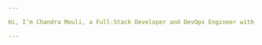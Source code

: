 ```yaml
---

Hi, I’m Chandra Mouli, a Full-Stack Developer and DevOps Engineer with a degree in ECE from NIT Surat. I love building scalable web apps and backend systems using tools like React, Node.js, and Kubernetes. Right now, I'm working at Tata Power, where I've been creating solutions that improve efficiency—like a QR-based app that cut project costs by 30%, and automation tools that save hours of manual work every month. I’ve also solved over 250 DSA problems because I enjoy solving them especially dynamic programming. I’m always looking to learn something new and build things that make a real impact.

---
```


